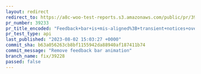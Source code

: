 ```yaml
---
layout: redirect
redirect_to: https://a8c-woo-test-reports.s3.amazonaws.com/public/pr/39233/api/index.html
pr_number: 39233
pr_title_encoded: "Feedback+bar+is+mis-aligned%3B+transient+notices+overlap"
pr_test_type: api
last_published: "2023-08-02 15:03:27 +0000"
commit_sha: b63a056263cb8bf1155942da88940af187411b74
commit_message: "Remove feedback bar animation"
branch_name: fix/39228
passed: false
---
```

